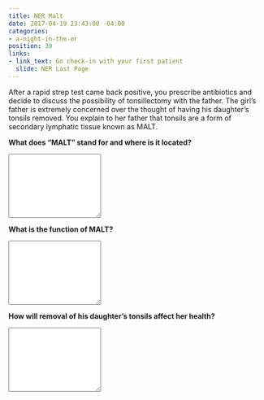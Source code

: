```yaml
---
title: NER Malt
date: 2017-04-19 23:43:00 -04:00
categories:
- a-night-in-the-er
position: 39
links:
- link_text: Go check-in with your first patient
  slide: NER Last Page
---
```


After a rapid strep test came back positive, you prescribe antibiotics and decide to discuss the possibility of tonsillectomy with the father. The girl’s father is extremely concerned over the thought of having his daughter’s tonsils removed. You explain to her father that tonsils are a form of secondary lymphatic tissue known as MALT.

**What does “MALT” stand for and where is it located?**

<div class="form-group"><textarea class="form-control" rows="8"></textarea></div>

**What is the function of MALT?**

<div class="form-group"><textarea class="form-control" rows="8"></textarea></div>

**How will removal of his daughter’s tonsils affect her health?**

<div class="form-group"><textarea class="form-control" rows="8"></textarea></div>
